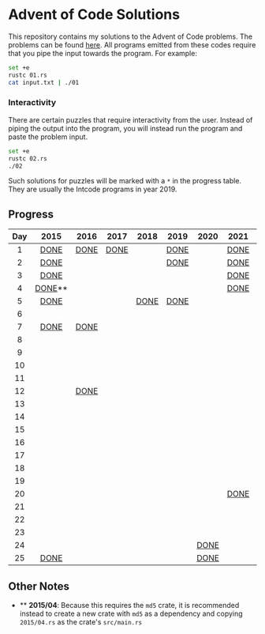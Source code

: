 # Advent of Code Solutions

This repository contains my solutions to the Advent of Code problems. The problems can be found [here](https://adventofcode.com/2015/events). All programs emitted from these codes require that you pipe the input towards the program. For example:

```bash
set +e
rustc 01.rs
cat input.txt | ./01
```

### Interactivity

There are certain puzzles that require interactivity from the user. Instead of piping the output into the program, you will instead run the program and paste the problem input.

```bash
set +e
rustc 02.rs
./02
```

Such solutions for puzzles will be marked with a `*` in the progress table. They are usually the Intcode programs in year 2019.

## Progress

| Day |         2015             |         2016         |         2017         |         2018         |          2019         |         2020         |         2021         |          2022        |          2023        |
|:---:|:------------------------:|:--------------------:|:--------------------:|:--------------------:|:---------------------:|:--------------------:|:--------------------:|:--------------------:|:--------------------:|
|  1  | [DONE](./2015/01.rs)     | [DONE](./2016/01.rs) | [DONE](./2017/01.rs) |                      | [DONE](./2019/01.rs)  |                      | [DONE](./2021/01.rs) | [DONE](./2022/01.rs) | [DONE](./2023/01.rs) |
|  2  | [DONE](./2015/02.rs)     |                      |                      |                      | [DONE](./2019/02.rs)  |                      | [DONE](./2021/02.rs) | [DONE](./2022/02.rs) | [DONE](./2023/02.rs) |
|  3  | [DONE](./2015/03.rs)     |                      |                      |                      |                       |                      | [DONE](./2021/03.rs) | [DONE](./2022/03.rs) |                      |
|  4  | [DONE](./2015/04.rs)\*\* |                      |                      |                      |                       |                      | [DONE](./2021/04.rs) | [DONE](./2022/04.rs) |                      |
|  5  | [DONE](./2015/05.rs)     |                      |                      | [DONE](./2018/05.rs) | [DONE](./2019/05.rs)  |                      |                      | [DONE](./2022/05.rs) |                      |
|  6  |                          |                      |                      |                      |                       |                      |                      | [DONE](./2022/06.rs) |                      |
|  7  | [DONE](./2015/07.rs)     | [DONE](./2016/07.rs) |                      |                      |                       |                      |                      | [DONE](./2022/07.rs) |                      |
|  8  |                          |                      |                      |                      |                       |                      |                      | [DONE](./2022/08.rs) |                      |
|  9  |                          |                      |                      |                      |                       |                      |                      | [DONE](./2022/09.rs) |                      |
| 10  |                          |                      |                      |                      |                       |                      |                      | [DONE](./2022/10.rs) |                      |
| 11  |                          |                      |                      |                      |                       |                      |                      | [DONE](./2022/11.rs) |                      |
| 12  |                          | [DONE](./2016/12.rs) |                      |                      |                       |                      |                      | [DONE](./2022/12.rs) |                      |
| 13  |                          |                      |                      |                      |                       |                      |                      | [DONE](./2022/13.rs) |                      |
| 14  |                          |                      |                      |                      |                       |                      |                      |                      |                      |
| 15  |                          |                      |                      |                      |                       |                      |                      |                      |                      |
| 16  |                          |                      |                      |                      |                       |                      |                      |                      |                      |
| 17  |                          |                      |                      |                      |                       |                      |                      |                      |                      |
| 18  |                          |                      |                      |                      |                       |                      |                      |                      |                      |
| 19  |                          |                      |                      |                      |                       |                      |                      |                      |                      |
| 20  |                          |                      |                      |                      |                       |                      | [DONE](./2021/20.rs) |                      |                      |
| 21  |                          |                      |                      |                      |                       |                      |                      |                      |                      |
| 22  |                          |                      |                      |                      |                       |                      |                      |                      |                      |
| 23  |                          |                      |                      |                      |                       |                      |                      |                      |                      |
| 24  |                          |                      |                      |                      |                       | [DONE](./2020/24.rs) |                      |                      |                      |
| 25  | [DONE](./2015/25.rs)     |                      |                      |                      |                       | [DONE](./2020/25.rs) |                      |                      |                      |

## Other Notes

- \*\* **2015/04**: Because this requires the `md5` crate, it is recommended instead to create a new crate with `md5` as a dependency and copying `2015/04.rs` as the crate's `src/main.rs`
